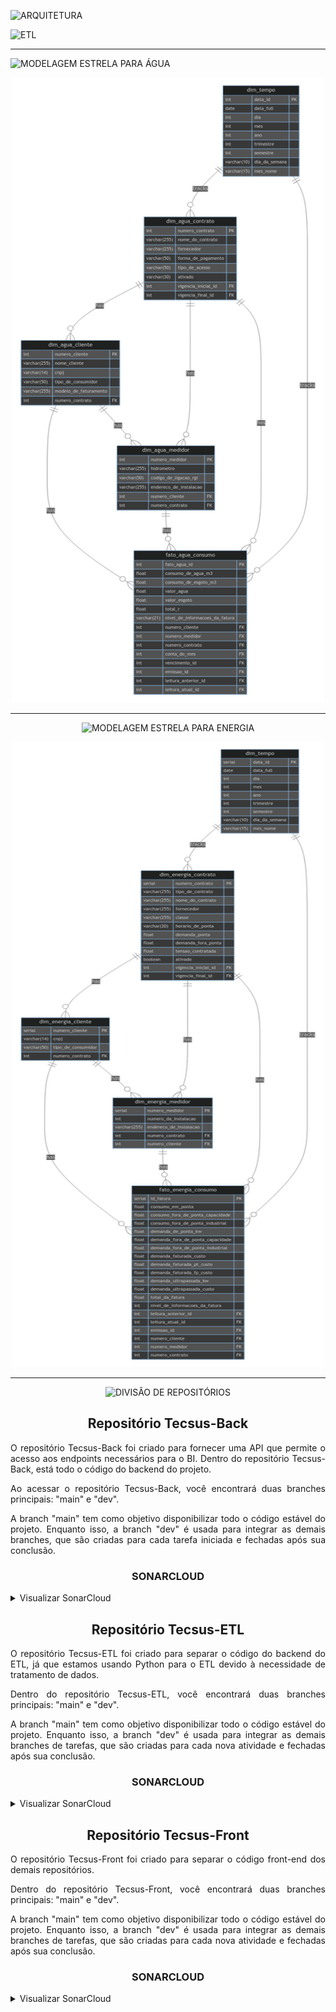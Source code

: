 
![ARQUITETURA](https://github.com/B1nary-Devs/Tecsus/assets/102266928/bea89c2c-36be-4e88-a762-4cc988115cb8)

![ETL](https://github.com/B1nary-Devs/Tecsus/assets/102266928/9bbb5890-e82f-4aec-a1fd-65fe0ed6fca9)


---

![MODELAGEM ESTRELA PARA ÁGUA](https://github.com/B1nary-Devs/Tecsus/assets/102266928/2107da9b-55c5-4fc8-9deb-01ffe46876c8)

<div align="center">

<img src="https://github.com/B1nary-Devs/Tecsus-BD/blob/3a6b58492c80550e0255ef6da893d9abcf1e43d2/sql/diagrama%20atual%20conta%20agua.png?raw=true" width="500" height="1000">

-----

![MODELAGEM ESTRELA PARA ENERGIA](https://github.com/B1nary-Devs/Tecsus/assets/102266928/a5ef5440-febd-49f6-8c31-70c5e6c207ea)

<img src="https://github.com/B1nary-Devs/Tecsus-BD/blob/3a6b58492c80550e0255ef6da893d9abcf1e43d2/sql/diagrama%20conta%20energia.png?raw=true" width="500" height="1000">

</div>

----

<div align="center">

![DIVISÃO DE REPOSITÓRIOS](https://github.com/B1nary-Devs/Tecsus/assets/102266928/4ba8f910-f47c-4085-b20b-88391a2fde18)

## Repositório Tecsus-Back

<div align="justify">

O repositório Tecsus-Back foi criado para fornecer uma API que permite o acesso aos endpoints necessários para o BI. Dentro do repositório Tecsus-Back, está todo o código do backend do projeto.

Ao acessar o repositório Tecsus-Back, você encontrará duas branches principais: "main" e "dev".

A branch "main" tem como objetivo disponibilizar todo o código estável do projeto. Enquanto isso, a branch "dev" é usada para integrar as demais branches, que são criadas para cada tarefa iniciada e fechadas após sua conclusão.

</div>

### SONARCLOUD

<div align="justify">

<details>

<summary> Visualizar SonarCloud </summary>

<div align="center">

![Visão Geral Backend](https://github.com/B1nary-Devs/Tecsus/assets/102266928/9dff35bb-1e36-438c-aebb-6d07fe29895d)

![Correções](https://github.com/B1nary-Devs/Tecsus/assets/102266928/529b4c22-bb97-45c4-9680-f991dd1e2ba1)

![Correções](https://github.com/B1nary-Devs/Tecsus/assets/102266928/9ac3498d-430a-4444-bcee-42259ec2dda8)

![Correções](https://github.com/B1nary-Devs/Tecsus/assets/102266928/fcfc05c8-4e9b-43e8-ae01-7498bd590295)

</div>

</div>

</details>

## Repositório Tecsus-ETL

<div align="justify">

O repositório Tecsus-ETL foi criado para separar o código do backend do ETL, já que estamos usando Python para o ETL devido à necessidade de tratamento de dados.

Dentro do repositório Tecsus-ETL, você encontrará duas branches principais: "main" e "dev".

A branch "main" tem como objetivo disponibilizar todo o código estável do projeto. Enquanto isso, a branch "dev" é usada para integrar as demais branches de tarefas, que são criadas para cada nova atividade e fechadas após sua conclusão.

</div>

### SONARCLOUD

<div align="justify">

<details>

<summary> Visualizar SonarCloud </summary>

<div align="center">

![Visão Geral ETL](https://github.com/B1nary-Devs/Tecsus/assets/102266928/edb99a95-ad63-42f6-9b4f-918b09078fec)

![Correções](https://github.com/B1nary-Devs/Tecsus/assets/102266928/5bcea552-d348-4b38-bca0-c5c98ff3fce7)

![Correções](https://github.com/B1nary-Devs/Tecsus/assets/102266928/0cb9cc3a-057c-4d77-8eeb-9fd4cee0416d)

</div>

</div>

</details>

## Repositório Tecsus-Front

<div align="justify">

O repositório Tecsus-Front foi criado para separar o código front-end dos demais repositórios. 

Dentro do repositório Tecsus-Front, você encontrará duas branches principais: "main" e "dev".

A branch "main" tem como objetivo disponibilizar todo o código estável do projeto. Enquanto isso, a branch "dev" é usada para integrar as demais branches de tarefas, que são criadas para cada nova atividade e fechadas após sua conclusão.

</div>

### SONARCLOUD

<div align="justify">

<details>

<summary> Visualizar SonarCloud </summary>

<div align="center">

![Visão Geral Front](https://github.com/B1nary-Devs/Tecsus/assets/102266928/6d814207-5dcf-400c-b5c0-8f5c7e78676c)

![Correções](https://github.com/B1nary-Devs/Tecsus/assets/102266928/e8f242be-6eff-4063-9eac-5badbca3da48)

</div>

</div>

</details>

</div>
